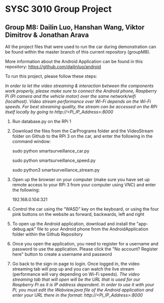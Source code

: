 # SYSC 3010 Group Project
## Group M8: Dailin Luo, Hanshan Wang, Viktor Dimitrov & Jonathan Arava

All the project files that were used to run the car during demonstration can be found within the master
branch of this current repository (groupM8).

More information about the Android Application can be found in this repository:
https://github.com/dailinluo/android

To run this project, please follow these steps:

*In order to let the video streaming & interaction between the components work properly, please make
sure to connect the Android phone, Raspberry Pi (Pi camera and the vehicle motor) over the same
network/wifi (localhost). Video stream performance over Wi-Fi depends on the Wi-Fi speeds. For best
streaming quality, the stream can be accessed on the RPi itself locally by going to
http://<Pi_IP_Address>:8000*

1. Run database.py on the RPi 1

2. Download the files from the CarPrograms folder and the VideoStream folder on Github to the RPi 3 on the car, and enter the
following in the command window:

      sudo python smartsurveillance_car.py

      sudo python smartsurveillance_speed.py

      sudo python3 smartsurveillance_stream.py

3. Open up the browser on your computer (make sure you have set up remote access to your RPi 3
from your computer using VNC) and enter the following:

      192.168.0.104:321

4. Control the car using the “WASD” key on the keyboard, or using the four pink buttons on the
website as forward, backwards, left and right

5. To open up the Android application, download and install the "app-debug.apk" file to your Android
phone from the AndroidApplication folder within the Github Repository

6. Once you open the application, you need to register for a username and password to use the
application. Please click the "No account? Register here" button to create a username and
password

7. Go back to the sign-in page to login. Once logged in, the video streaming tab will pop up and you
can watch the live stream (performance will vary depending on Wi-Fi speeds). *The video
streaming tab that will open will be the URL that is used for our Raspberry Pi as it is IP address
dependent. In order to use it with your Pi, you must edit the Webview.java file of the Android
application and enter your URL there in the format: http://<Pi_IP_Address>:8000*
